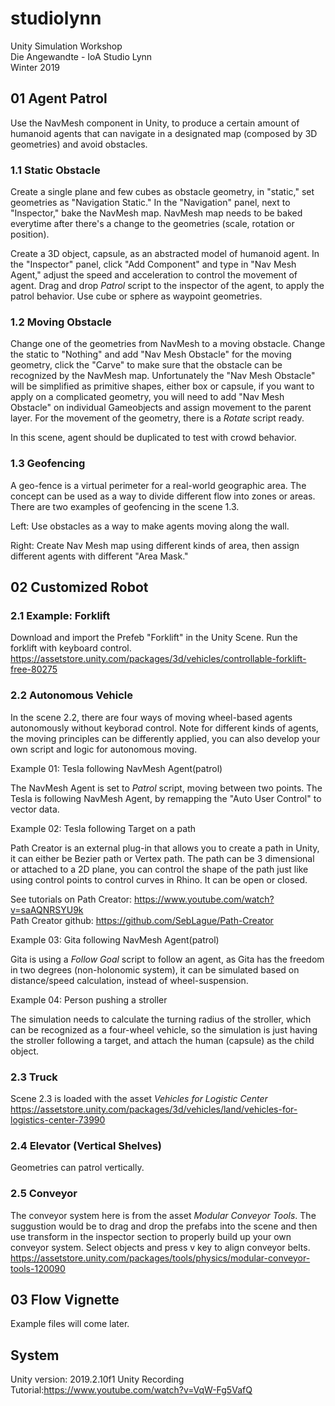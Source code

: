 # studiolynn
Unity Simulation Workshop  
Die Angewandte - IoA Studio Lynn  
Winter 2019  

## 01 Agent Patrol
Use the NavMesh component in Unity, to produce a certain amount of humanoid agents that can navigate in a designated map (composed by 3D geometries) and avoid obstacles. 

### 1.1 Static Obstacle
Create a single plane and few cubes as obstacle geometry, in "static," set geometries as "Navigation Static." In the "Navigation" panel, next to "Inspector," bake the NavMesh map. NavMesh map needs to be baked everytime after there's a change to the geometries (scale, rotation or position).  

Create a 3D object, capsule, as an abstracted model of humanoid agent. In the "Inspector" panel, click "Add Component" and type in "Nav Mesh Agent," adjust the speed and acceleration to control the movement of agent. Drag and drop *Patrol* script to the inspector of the agent, to apply the patrol behavior. Use cube or sphere as waypoint geometries. 

### 1.2 Moving Obstacle
Change one of the geometries from NavMesh to a moving obstacle. Change the static to "Nothing" and add "Nav Mesh Obstacle" for the moving geometry, click the "Carve" to make sure that the obstacle can be recognized by the NavMesh map. Unfortunately the "Nav Mesh Obstacle" will be simplified as primitive shapes, either box or capsule, if you want to apply on a complicated geometry, you will need to add "Nav Mesh Obstacle" on individual Gameobjects and assign movement to the parent layer. For the movement of the geometry, there is a *Rotate* script ready. 

In this scene, agent should be duplicated to test with crowd behavior.

### 1.3 Geofencing
A geo-fence is a virtual perimeter for a real-world geographic area. The concept can be used as a way to divide different flow into zones or areas. There are two examples of geofencing in the scene 1.3.

Left: Use obstacles as a way to make agents moving along the wall.

Right: Create Nav Mesh map using different kinds of area, then assign different agents with different "Area Mask."

## 02 Customized Robot

### 2.1 Example: Forklift
Download and import the Prefeb "Forklift" in the Unity Scene. Run the forklift with keyboard control.
https://assetstore.unity.com/packages/3d/vehicles/controllable-forklift-free-80275

### 2.2 Autonomous Vehicle
In the scene 2.2, there are four ways of moving wheel-based agents autonomously without keyborad control. Note for different kinds of agents, the moving principles can be differently applied, you can also develop your own script and logic for autonomous moving.

Example 01: Tesla following NavMesh Agent(patrol)  

The NavMesh Agent is set to *Patrol* script, moving between two points. The Tesla is following NavMesh Agent, by remapping the "Auto User Control" to vector data.

Example 02: Tesla following Target on a path  

Path Creator is an external plug-in that allows you to create a path in Unity, it can either be Bezier path or Vertex path. The path can be 3 dimensional or attached to a 2D plane, you can control the shape of the path just like using control points to control curves in Rhino. It can be open or closed.  

See tutorials on Path Creator: https://www.youtube.com/watch?v=saAQNRSYU9k  
Path Creator github: https://github.com/SebLague/Path-Creator  

Example 03: Gita following NavMesh Agent(patrol)

Gita is using a *Follow Goal* script to follow an agent, as Gita has the freedom in two degrees (non-holonomic system), it can be simulated based on distance/speed calculation, instead of wheel-suspension. 

Example 04: Person pushing a stroller 

The simulation needs to calculate the turning radius of the stroller, which can be recognized as a four-wheel vehicle, so the simulation is just having the stroller following a target, and attach the human (capsule) as the child object.

### 2.3 Truck
Scene 2.3 is loaded with the asset *Vehicles for Logistic Center*
https://assetstore.unity.com/packages/3d/vehicles/land/vehicles-for-logistics-center-73990

### 2.4 Elevator (Vertical Shelves)
Geometries can patrol vertically.

### 2.5 Conveyor 
The conveyor system here is from the asset *Modular Conveyor Tools*. The suggustion would be to drag and drop the prefabs into the scene and then use transform in the inspector section to properly build up your own conveyor system. Select objects and press v key to align conveyor belts.
https://assetstore.unity.com/packages/tools/physics/modular-conveyor-tools-120090

## 03 Flow Vignette

Example files will come later.

## System
Unity version: 2019.2.10f1
Unity Recording Tutorial:https://www.youtube.com/watch?v=VqW-Fg5VafQ 

